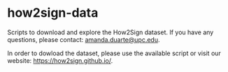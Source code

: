 # how2sign-data
Scripts to download and explore the How2Sign dataset. If you have any questions, please contact: amanda.duarte@upc.edu.

In order to dowload the dataset, please use the available script or visit our website: https://how2sign.github.io/. 
